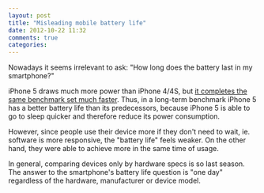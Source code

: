 ```yaml
---
layout: post
title: "Misleading mobile battery life"
date: 2012-10-22 11:32
comments: true
categories:
---
```


Nowadays it seems irrelevant to ask: "How long does the battery last in my smartphone?"

<!-- more-->
iPhone 5 draws much more power than iPhone 4/4S, but [it completes the same benchmark set much faster](http://www.anandtech.com/show/6330/the-iphone-5-review/12). Thus, in a long-term benchmark iPhone 5 has a better battery life than its predecessors, because iPhone 5 is able to go to sleep quicker and therefore reduce its power consumption.

However, since people use their device more if they don't need to wait, ie. software is more responsive, the "battery life" feels weaker. On the other hand, they were able to achieve more in the same time of usage.

In general, comparing devices only by hardware specs is so last season. The answer to the smartphone's battery life question is "one day" regardless of the hardware, manufacturer or device model.

